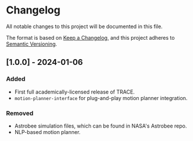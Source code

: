 # Changelog

All notable changes to this project will be documented in this file.

The format is based on [Keep a Changelog](https://keepachangelog.com/en/1.0.0/),
and this project adheres to [Semantic Versioning](https://semver.org/spec/v2.0.0.html).

## [1.0.0] - 2024-01-06

### Added

- First full academically-licensed release of TRACE.
- `motion-planner-interface` for plug-and-play motion planner integration.

### Removed

- Astrobee simulation files, which can be found in NASA's Astrobee repo.
- NLP-based motion planner.